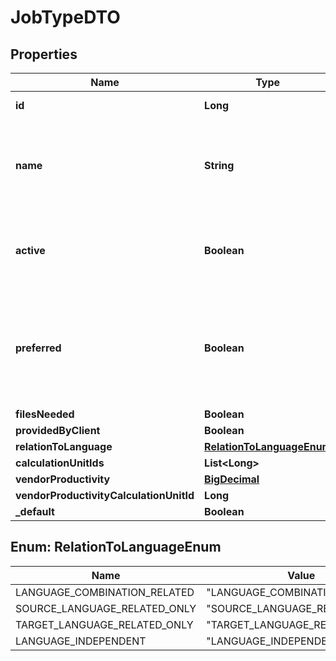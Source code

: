 # JobTypeDTO

## Properties
Name | Type | Description | Notes
------------ | ------------- | ------------- | -------------
**id** | **Long** | internal identifier |  [optional]
**name** | **String** | localised name (formatted in the current user&#x27;s locale) |  [optional]
**active** | **Boolean** | should this value be available on the XTRF selection lists |  [optional]
**preferred** | **Boolean** | should this value be available on the top of XTRF selection lists, in the Preferred section |  [optional]
**filesNeeded** | **Boolean** |  |  [optional]
**providedByClient** | **Boolean** |  |  [optional]
**relationToLanguage** | [**RelationToLanguageEnum**](#RelationToLanguageEnum) |  |  [optional]
**calculationUnitIds** | **List&lt;Long&gt;** |  |  [optional]
**vendorProductivity** | [**BigDecimal**](BigDecimal.md) |  |  [optional]
**vendorProductivityCalculationUnitId** | **Long** |  |  [optional]
**_default** | **Boolean** |  |  [optional]

<a name="RelationToLanguageEnum"></a>
## Enum: RelationToLanguageEnum
Name | Value
---- | -----
LANGUAGE_COMBINATION_RELATED | &quot;LANGUAGE_COMBINATION_RELATED&quot;
SOURCE_LANGUAGE_RELATED_ONLY | &quot;SOURCE_LANGUAGE_RELATED_ONLY&quot;
TARGET_LANGUAGE_RELATED_ONLY | &quot;TARGET_LANGUAGE_RELATED_ONLY&quot;
LANGUAGE_INDEPENDENT | &quot;LANGUAGE_INDEPENDENT&quot;
